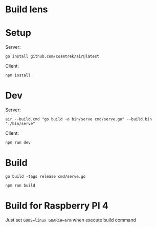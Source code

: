 # Build lens

# Setup
Server:
```console
go install github.com/cosmtrek/air@latest
```

Client:
```console
npm install
```

# Dev

Server:
```console
air --build.cmd "go build -o bin/serve cmd/serve.go" --build.bin "./bin/serve"
```

Client:
```console
npm run dev
```

# Build

```console
go build -tags release cmd/serve.go
```

```console
npm run build
```

# Build for Raspberry PI 4
Just set `GOOS=linux GOARCH=arm` when execute build command